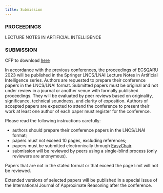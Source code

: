 ```yaml
---
title: Submission
---
```

### PROCEEDINGS
LECTURE NOTES IN ARTIFICIAL INTELLIGENCE 

### SUBMISSION
CFP to download [here](https://easychair.org/)

In accordance with the previous conferences, the proceedings of
ECSQARU 2023 will be published in the Springer LNCS/LNAI Lecture Notes
in Artificial Intelligence series. Authors are requested to prepare
their conference papers in the LNCS/LNAI format. Submitted papers must
be original and not under review in a journal or another venue with
formally published proceedings. They will be evaluated by peer reviews
based on originality, significance, technical soundness, and clarity
of exposition. Authors of accepted papers are expected to attend the
conference to present their work at least one author of each paper
must register for the conference.

Please read the following instructions carefully:
- authors should prepare their conference papers in the LNCS/LNAI format;
- papers must not exceed 10 pages, excluding references;
- papers must be submitted electronically through [EasyChair](https://easychair.org/conferences/?conf=ecsqaru2023).
- submission will be reviewed by peers using a single-blind process (only reviewers are anonymous).

Papers that are not in the stated format or that exceed the page limit will not be reviewed.

Extended versions of selected papers will be published in a special issue of the International Journal of Approximate Reasoning after the conference.

